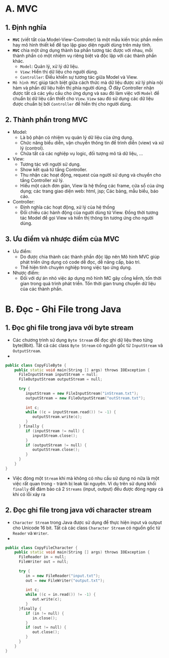 # A. MVC
## 1. Định nghĩa
- **`MVC`** (viết tắt của Model-View-Controller) là một mẫu kiến trúc phần mềm hay mô hình thiết kế để tạo lập giao diện người dùng trên máy tính.
- **`MVC`** chia một ứng dụng thành ba phần tương tác được với nhau, mỗi thành phần có một nhiệm vụ riêng biệt và độc lập với các thành phần khác.
    - `Model`: Quản lý, xử lý dữ liệu.
    - `View`: Hiển thị dữ liệu cho người dùng.
    - `Controller`: Điều khiển sự tương tác giữa Model và View.
- `Mô hình MVC` giúp tách biệt giữa cách thức mà dữ liệu được xử lý phía nội hàm và phần dữ liệu hiển thị phía người dùng. Ở đây Controller nhận được tất cả các yêu cầu cho ứng dụng và sau đó làm việc với `Model` để chuẩn bị dữ liệu cần thiết cho `View`. `View` sau đó sử dụng các dữ liệu được chuẩn bị bởi `Controller` để hiển thị cho người dùng.
## 2. Thành phần trong MVC
- Model:
    - Là bộ phận có nhiệm vụ quản lý dữ liệu của ứng dụng.
    - Chức năng biểu diễn, vận chuyển thông tin để trình diễn (view) và xử lý (control).
    - Chứa tất cả các nghiệp vụ logic, đối tượng mô tả dữ liệu, ...
- View:
    - Tương tác với người sử dụng.
    - Show kết quả từ tầng Controller.
    - Thu nhận các hoạt động, request của người sử dụng và chuyển cho tầng Controller xử lý.
    - Hiểu một cách đơn giản, View là hệ thống các frame, cửa sổ của ứng dụng; các trang giao diện web: html, jsp; Các bảng, mẫu biểu, báo cáo.
- Controller:
    - Định nghĩa các hoạt động, xử lý của hệ thống
    - Đối chiếu các hành động của người dùng từ View. Đồng thời tương tác Model để gọi View và hiển thị thông tin tương ứng cho người dùng.
## 3. Ưu điểm và nhược điểm của MVC
- Ưu điểm: 
    - Do được chia thành các thành phần độc lập nên Mô hình MVC giúp phát triển ứng dụng có code dễ đọc, dễ nâng cấp, bảo trì.
    - Thể hiện tính chuyên nghiệp trong việc tạo ứng dụng.
- Nhược điểm:
    - Đối với dự án nhỏ việc áp dụng mô hình MC gây cồng kềnh, tốn thời gian trong quá trình phát triển. Tốn thời gian trung chuyển dữ liệu của các thành phần.
# B. Đọc - Ghi File trong Java
## 1. Đọc ghi file trong java với byte stream
- Các chương trình sử dụng `Byte Stream` để đọc ghi dữ liệu theo từng byte(8bit). Tất cả các class `Byte Stream` có nguồn gốc từ `InputStream` và `OutputStream`.
- 
``` cpp
public class CopyFileByte {
    public static void main(String [] args) throws IOException {
      FileInputStream inputStream = null;
      FileOutputStream outputStream = null;
 
      try {
         inputStream = new FileInputStream("inStream.txt");
         outputStream = new FileOutputStream("outStream.txt");
          
         int c;
         while ((c = inputStream.read()) != -1) {
            outputStream.write(c);           
         }
      } finally {
         if (inputStream != null) {
            inputStream.close();
         }
         if (outputStream != null) {
            outputStream.close();
         }
      }         
    }
}
```
- Việc đóng một `Stream` khi mà không có nhu cầu sử dụng nó nữa là một việc rất quan trong - tránh bị leak tài nguyên. Ví dụ trên sử dụng khối `finally` để đảm bảo cả 2 `Streams` (input, output) đều được đóng ngay cả khi có lỗi xảy ra
## 2. Đọc ghi file trong java với character stream
- `Character Stream` trong Java được sử dụng để thực hiện input và output cho Unicode 16 bit. Tất cả các class `Character Stream` có nguồn gốc từ `Reader` và `Writer`.
- 
``` cpp
public class CopyFileCharacter {
    public static void main(String [] args) throws IOException {
      FileReader in = null;
      FileWriter out = null;
 
      try {
         in = new FileReader("input.txt");
         out = new FileWriter("output.txt");
          
         int c;
         while ((c = in.read()) != -1) {
            out.write(c);           
         }
      }finally {
         if (in != null) {
            in.close();
         }
         if (out != null) {
            out.close();
         }
      }         
    }    
}
```

